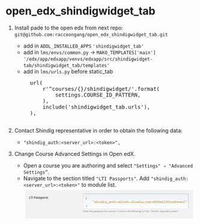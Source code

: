 # open_edx_shindigwidget_tab
1. Install pade to the open edx from next repo: `git@github.com:raccoongang/open_edx_shindigwidget_tab.git`
    * add in `ADDL_INSTALLED_APPS` `'shindigwidget_tab'`
    * add in `lms/envs/common.py` -> `MAKO_TEMPLATES['main']` `'/edx/app/edxapp/venvs/edxapp/src/shindigwidget-tab/shindigwidget_tab/templates'`
    * add in `lms/urls.py` before static_tab
        <pre>
        url(
            r'^courses/{}/shindigwidget/'.format(
                settings.COURSE_ID_PATTERN,
            ),
            include('shindigwidget_tab.urls'),
        ),
        </pre>
    

2. Contact Shindig representative in order to obtain the following data:
    * `"shindig_auth:<server_url>:<token>",`

3. Change Course Advanced Settings in Open edX.
    * Open a course you are authoring and select `"Settings" ⇒ "Advanced Settings”`.
    * Navigate to the section titled `"LTI Passports"`. Add `"shindig_auth:<server_url>:<token>"` to module list.
    ![Alt text](/doc/images/img_1.png?raw=true "image")
